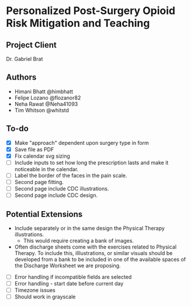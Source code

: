 # Personalized Post-Surgery Opioid Risk Mitigation and Teaching

## Project Client

Dr. Gabriel Brat

## Authors

- Himani Bhatt  @himbhatt
- Felipe Lozano @flozanor82
- Neha Rawat @Neha41093
- Tim Whitson @whitstd

## To-do

- [X] Make "approach" dependent upon surgery type in form
- [X] Save file as PDF
- [X] Fix calendar svg sizing
- [ ] Include inputs to set how long the prescription lasts and make it noticeable in the calendar.
- [ ] Label the border of the faces in the pain scale.
- [ ] Second page fitting.
- [ ] Second page include CDC illustrations.
- [ ] Second page include CDC design.

## Potential Extensions
- Include separately or in the same design the Physical Therapy illustrations.
    - This would require creating a bank of images.
- Often discharge sheets come with the exercises related to Physical Therapy. To include this, illlustrations, or similar visuals should be developed from a bank to be included in one of the available spaces of the Discharge Worksheet we are proposing. 
- [ ] Error handling if incompatible fields are selected
- [ ] Error handling - start date before current day
- [ ] Timezone issues
- [ ] Should work in grayscale
